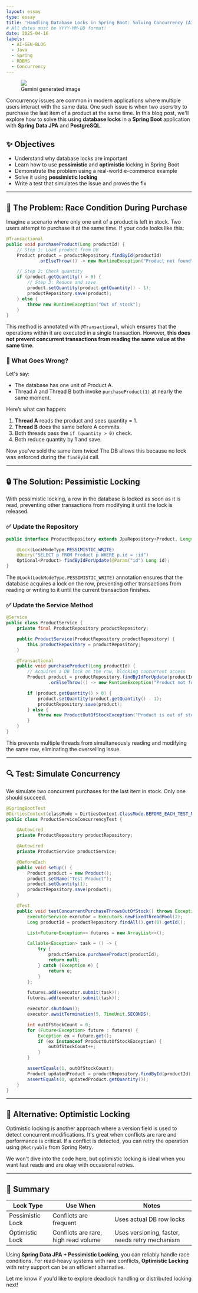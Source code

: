 ```yaml
---
layout: essay
type: essay
title: 'Handling Database Locks in Spring Boot: Solving Concurrency (AI-GEN-BLOG 🤖)'
# All dates must be YYYY-MM-DD format!
date: 2025-04-16
labels:
  - AI-GEN-BLOG
  - Java
  - Spring
  - RDBMS
  - Concurrency
---
```


<figure class="ui image centered">
	<img src="../images/spring-boot-db-lock-essay-cover.png">
  <figcaption class="ui centered label">Gemini generated image</figcaption>
</figure>

Concurrency issues are common in modern applications where multiple users interact with the same data. One such issue is when two users try to purchase the last item of a product at the same time. In this blog post, we'll explore how to solve this using **database locks** in a **Spring Boot** application with **Spring Data JPA** and **PostgreSQL**.

## ✨ Objectives

- Understand why database locks are important
- Learn how to use **pessimistic** and **optimistic** locking in Spring Boot
- Demonstrate the problem using a real-world e-commerce example
- Solve it using **pessimistic locking**
- Write a test that simulates the issue and proves the fix

---

## 📝 The Problem: Race Condition During Purchase

Imagine a scenario where only one unit of a product is left in stock. Two users attempt to purchase it at the same time. If your code looks like this:

```java
@Transactional
public void purchaseProduct(Long productId) {
    // Step 1: Load product from DB
    Product product = productRepository.findById(productId)
            .orElseThrow(() -> new RuntimeException("Product not found"));

    // Step 2: Check quantity
    if (product.getQuantity() > 0) {
        // Step 3: Reduce and save
        product.setQuantity(product.getQuantity() - 1);
        productRepository.save(product);
    } else {
        throw new RuntimeException("Out of stock");
    }
}
```

This method is annotated with `@Transactional`, which ensures that the operations within it are executed in a single transaction. However, **this does not prevent concurrent transactions from reading the same value at the same time**.

### 🐞 What Goes Wrong?

Let's say:

- The database has one unit of Product A.
- Thread A and Thread B both invoke `purchaseProduct(1)` at nearly the same moment.

Here’s what can happen:

1. **Thread A** reads the product and sees quantity = 1.
2. **Thread B** does the same before A commits.
3. Both threads pass the `if (quantity > 0)` check.
4. Both reduce quantity by 1 and save.

Now you've sold the same item twice! The DB allows this because no lock was enforced during the `findById` call.

---

## 🔒 The Solution: Pessimistic Locking

With pessimistic locking, a row in the database is locked as soon as it is read, preventing other transactions from modifying it until the lock is released.

### ✅ Update the Repository

```java
public interface ProductRepository extends JpaRepository<Product, Long> {

    @Lock(LockModeType.PESSIMISTIC_WRITE)
    @Query("SELECT p FROM Product p WHERE p.id = :id")
    Optional<Product> findByIdForUpdate(@Param("id") Long id);
}
```

The `@Lock(LockModeType.PESSIMISTIC_WRITE)` annotation ensures that the database acquires a lock on the row, preventing other transactions from reading or writing to it until the current transaction finishes.

### ✅ Update the Service Method

```java
@Service
public class ProductService {
    private final ProductRepository productRepository;

    public ProductService(ProductRepository productRepository) {
        this.productRepository = productRepository;
    }

    @Transactional
    public void purchaseProduct(Long productId) {
        // Acquires a DB lock on the row, blocking concurrent access
        Product product = productRepository.findByIdForUpdate(productId)
                .orElseThrow(() -> new RuntimeException("Product not found"));

        if (product.getQuantity() > 0) {
            product.setQuantity(product.getQuantity() - 1);
            productRepository.save(product);
        } else {
            throw new ProductOutOfStockException("Product is out of stock");
        }
    }
}
```

This prevents multiple threads from simultaneously reading and modifying the same row, eliminating the overselling issue.

---

## 🔍 Test: Simulate Concurrency

We simulate two concurrent purchases for the last item in stock. Only one should succeed.

```java
@SpringBootTest
@DirtiesContext(classMode = DirtiesContext.ClassMode.BEFORE_EACH_TEST_METHOD)
public class ProductServiceConcurrencyTest {

    @Autowired
    private ProductRepository productRepository;

    @Autowired
    private ProductService productService;

    @BeforeEach
    public void setup() {
        Product product = new Product();
        product.setName("Test Product");
        product.setQuantity(1);
        productRepository.save(product);
    }

    @Test
    public void testConcurrentPurchaseThrowsOutOfStock() throws Exception {
        ExecutorService executor = Executors.newFixedThreadPool(2);
        Long productId = productRepository.findAll().get(0).getId();

        List<Future<Exception>> futures = new ArrayList<>();

        Callable<Exception> task = () -> {
            try {
                productService.purchaseProduct(productId);
                return null;
            } catch (Exception e) {
                return e;
            }
        };

        futures.add(executor.submit(task));
        futures.add(executor.submit(task));

        executor.shutdown();
        executor.awaitTermination(5, TimeUnit.SECONDS);

        int outOfStockCount = 0;
        for (Future<Exception> future : futures) {
            Exception ex = future.get();
            if (ex instanceof ProductOutOfStockException) {
                outOfStockCount++;
            }
        }

        assertEquals(1, outOfStockCount);
        Product updatedProduct = productRepository.findById(productId).orElseThrow();
        assertEquals(0, updatedProduct.getQuantity());
    }
}
```

---

## 🧠 Alternative: Optimistic Locking

Optimistic locking is another approach where a version field is used to detect concurrent modifications. It's great when conflicts are rare and performance is critical. If a conflict is detected, you can retry the operation using `@Retryable` from Spring Retry.

We won't dive into the code here, but optimistic locking is ideal when you want fast reads and are okay with occasional retries.

---

## 🧠 Summary

| Lock Type        | Use When                             | Notes                                          |
| ---------------- | ------------------------------------ | ---------------------------------------------- |
| Pessimistic Lock | Conflicts are frequent               | Uses actual DB row locks                       |
| Optimistic Lock  | Conflicts are rare, high read volume | Uses versioning, faster, needs retry mechanism |

Using **Spring Data JPA + Pessimistic Locking**, you can reliably handle race conditions. For read-heavy systems with rare conflicts, **Optimistic Locking** with retry support can be an efficient alternative.

Let me know if you'd like to explore deadlock handling or distributed locking next!

